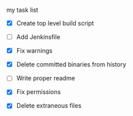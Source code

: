 
my task list

* [x] Create top level build script
* [ ] Add Jenkinsfile
* [x] Fix warnings
* [x] Delete committed binaries from history
* [ ] Write proper readme
* [x] Fix permissions
* [x] Delete extraneous files

